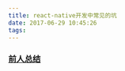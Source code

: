 ```yaml
---
title: react-native开发中常见的坑
date: 2017-06-29 10:45:26
tags:
---
```



### [前人总结](http://www.jianshu.com/p/98c8f2a970eb)

